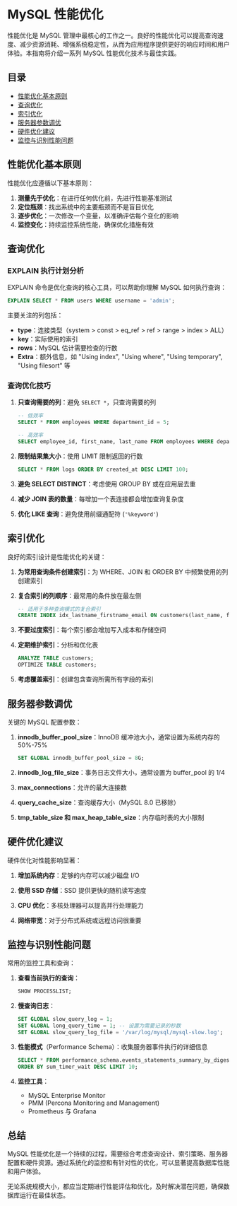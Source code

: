 # MySQL 性能优化

性能优化是 MySQL 管理中最核心的工作之一。良好的性能优化可以提高查询速度、减少资源消耗、增强系统稳定性，从而为应用程序提供更好的响应时间和用户体验。本指南将介绍一系列 MySQL 性能优化技术与最佳实践。

## 目录

- [性能优化基本原则](#性能优化基本原则)
- [查询优化](#查询优化)
- [索引优化](#索引优化)
- [服务器参数调优](#服务器参数调优)
- [硬件优化建议](#硬件优化建议)
- [监控与识别性能问题](#监控与识别性能问题)

## 性能优化基本原则

性能优化应遵循以下基本原则：

1. **测量先于优化**：在进行任何优化前，先进行性能基准测试
2. **定位瓶颈**：找出系统中的主要瓶颈而不是盲目优化
3. **逐步优化**：一次修改一个变量，以准确评估每个变化的影响
4. **监控变化**：持续监控系统性能，确保优化措施有效

## 查询优化

### EXPLAIN 执行计划分析

EXPLAIN 命令是优化查询的核心工具，可以帮助你理解 MySQL 如何执行查询：

```sql
EXPLAIN SELECT * FROM users WHERE username = 'admin';
```

主要关注的列包括：

- **type**：连接类型（system > const > eq_ref > ref > range > index > ALL）
- **key**：实际使用的索引
- **rows**：MySQL 估计需要检查的行数
- **Extra**：额外信息，如 "Using index", "Using where", "Using temporary", "Using filesort" 等

### 查询优化技巧

1. **只查询需要的列**：避免 `SELECT *`，只查询需要的列
   
   ```sql
   -- 低效率
   SELECT * FROM employees WHERE department_id = 5;
   
   -- 高效率
   SELECT employee_id, first_name, last_name FROM employees WHERE department_id = 5;
   ```

2. **限制结果集大小**：使用 LIMIT 限制返回的行数
   
   ```sql
   SELECT * FROM logs ORDER BY created_at DESC LIMIT 100;
   ```

3. **避免 SELECT DISTINCT**：考虑使用 GROUP BY 或在应用层去重
   
4. **减少 JOIN 表的数量**：每增加一个表连接都会增加查询复杂度

5. **优化 LIKE 查询**：避免使用前缀通配符 (`'%keyword'`)

## 索引优化

良好的索引设计是性能优化的关键：

1. **为常用查询条件创建索引**：为 WHERE、JOIN 和 ORDER BY 中频繁使用的列创建索引

2. **复合索引的列顺序**：最常用的条件放在最左侧
   
   ```sql
   -- 适用于多种查询模式的复合索引
   CREATE INDEX idx_lastname_firstname_email ON customers(last_name, first_name, email);
   ```

3. **不要过度索引**：每个索引都会增加写入成本和存储空间

4. **定期维护索引**：分析和优化表
   
   ```sql
   ANALYZE TABLE customers;
   OPTIMIZE TABLE customers;
   ```

5. **考虑覆盖索引**：创建包含查询所需所有字段的索引

## 服务器参数调优

关键的 MySQL 配置参数：

1. **innodb_buffer_pool_size**：InnoDB 缓冲池大小，通常设置为系统内存的 50%-75%
   
   ```sql
   SET GLOBAL innodb_buffer_pool_size = 8G;
   ```

2. **innodb_log_file_size**：事务日志文件大小，通常设置为 buffer_pool 的 1/4
   
3. **max_connections**：允许的最大连接数
   
4. **query_cache_size**：查询缓存大小（MySQL 8.0 已移除）
   
5. **tmp_table_size 和 max_heap_table_size**：内存临时表的大小限制

## 硬件优化建议

硬件优化对性能影响显著：

1. **增加系统内存**：足够的内存可以减少磁盘 I/O
   
2. **使用 SSD 存储**：SSD 提供更快的随机读写速度
   
3. **CPU 优化**：多核处理器可以提高并行处理能力
   
4. **网络带宽**：对于分布式系统或远程访问很重要

## 监控与识别性能问题

常用的监控工具和查询：

1. **查看当前执行的查询**：
   
   ```sql
   SHOW PROCESSLIST;
   ```

2. **慢查询日志**：
   
   ```sql
   SET GLOBAL slow_query_log = 1;
   SET GLOBAL long_query_time = 1; -- 设置为需要记录的秒数
   SET GLOBAL slow_query_log_file = '/var/log/mysql/mysql-slow.log';
   ```

3. **性能模式**（Performance Schema）：收集服务器事件执行的详细信息
   
   ```sql
   SELECT * FROM performance_schema.events_statements_summary_by_digest 
   ORDER BY sum_timer_wait DESC LIMIT 10;
   ```

4. **监控工具**：
   - MySQL Enterprise Monitor
   - PMM (Percona Monitoring and Management)
   - Prometheus 与 Grafana

## 总结

MySQL 性能优化是一个持续的过程，需要综合考虑查询设计、索引策略、服务器配置和硬件资源。通过系统化的监控和有针对性的优化，可以显著提高数据库性能和用户体验。

无论系统规模大小，都应当定期进行性能评估和优化，及时解决潜在问题，确保数据库运行在最佳状态。
